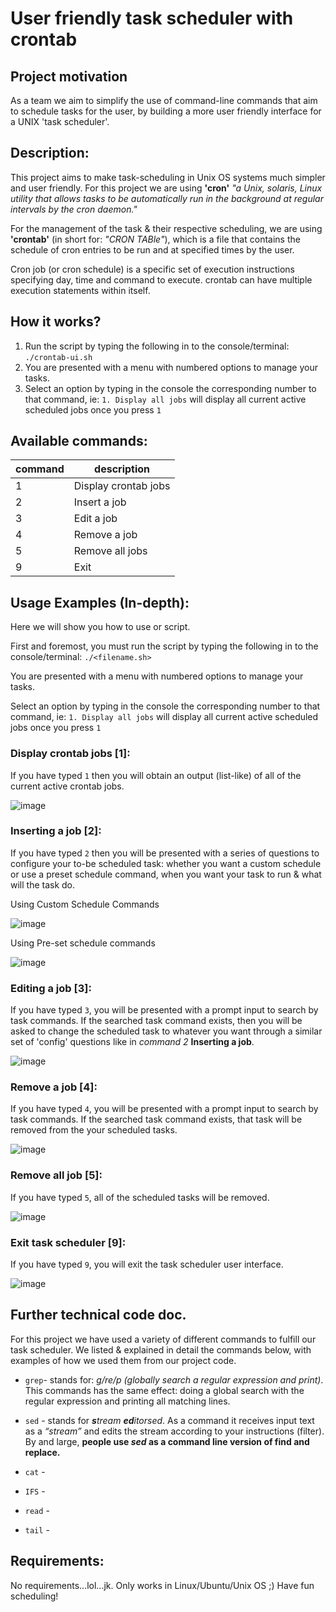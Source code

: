 # User friendly task scheduler with __crontab__

Project motivation
--

As a team we aim to simplify the use of command-line commands that aim to schedule tasks for the user, by building a more user friendly interface for a UNIX 'task scheduler'.

Description:
--

This project aims to make task-scheduling in Unix OS systems much simpler and user friendly. For this project
we are using __'cron'__ _"a Unix, solaris, Linux utility that allows tasks to be automatically run in the background at regular intervals by the cron daemon."_

For the management of the task & their respective scheduling, we are using __'crontab'__ (in short for: _"CRON TABle"_), which is a file that contains the schedule of cron entries to be run and at specified times by the user.

Cron job (or cron schedule) is a specific set of execution instructions specifying day, time and command to execute. crontab can have multiple execution statements within itself.

How it works?
--

1. Run the script by typing the following in to the console/terminal: ```./crontab-ui.sh```
2. You are presented with a menu with numbered options to manage your tasks.
3. Select an option by typing in the console the corresponding number to that command, ie: ```1. Display all jobs``` will display all current active scheduled jobs once you press ```1```

Available commands:
--

command | description
------- | -----------
1 | Display crontab jobs
2 | Insert a job
3 | Edit a job
4 | Remove a job
5 | Remove all jobs
9 | Exit

Usage Examples (In-depth):
--

Here we will show you how to use or script.

First and foremost, you must run the script by typing the following in to the console/terminal: ```./<filename.sh>```

You are presented with a menu with numbered options to manage your tasks.

Select an option by typing in the console the corresponding number to that command, ie: ```1. Display all jobs``` will display all current active scheduled jobs once you press ```1```

### Display crontab jobs [1]:
If you have typed ```1``` then you will obtain an output (list-like) of all of the current active crontab jobs.

![image](https://user-images.githubusercontent.com/20924663/68547427-7db4aa00-03d9-11ea-98b5-b5205c46a43d.png)

### Inserting a job [2]:
If you have typed ```2``` then you will be presented with a series of questions to configure your to-be scheduled task: whether you want a custom schedule or use a preset schedule command, when you want your task to run & what will the task do.

Using Custom Schedule Commands

![image](https://user-images.githubusercontent.com/20924663/68547491-0a5f6800-03da-11ea-809f-6748fbc57d7c.png)

Using Pre-set schedule commands

![image](https://user-images.githubusercontent.com/20924663/68547512-3e3a8d80-03da-11ea-856e-d2a13b4a080b.png)

### Editing a job [3]:
If you have typed ```3```, you will be presented with a prompt input to search by task commands. If the searched task command exists, then you will be asked to change the scheduled task to whatever you want through a similar set of 'config' questions like in _command 2_ **Inserting a job**.

![image](https://user-images.githubusercontent.com/20924663/68547544-a7ba9c00-03da-11ea-95ce-89144f7758c2.png)

### Remove a job [4]:
If you have typed ```4```, you will be presented with a prompt input to search by task commands. If the searched task command exists, that task will be removed from the your scheduled tasks.

![image](https://user-images.githubusercontent.com/45242072/68074434-dd380780-fd92-11e9-8d35-dd872c0aa9b3.png)

### Remove all job [5]:
If you have typed ```5```, all of the scheduled tasks will be removed.

![image](https://user-images.githubusercontent.com/45242072/68074441-f2ad3180-fd92-11e9-8048-7ae817328d98.png)

### Exit task scheduler [9]:
If you have typed ```9```, you will exit the task scheduler user interface.

![image](https://user-images.githubusercontent.com/45242072/68074449-05276b00-fd93-11e9-981a-de7138c74cb5.png)

Further technical code doc.
--

For this project we have used a variety of different commands to fulfill our task scheduler. We listed & explained in detail the commands below, with examples of how we used them from our project code.

- ```grep```- stands for: _g/re/p (globally search a regular expression and print)_. This commands has the same effect: doing a global search with the regular expression and printing all matching lines.

- ```sed``` - stands for _**s**tream **ed**itorsed_. As a command it receives input text as a _“stream”_ and edits the stream according to your instructions (filter). By and large, **people use _sed_ as a command line version of find and replace.**

- ```cat``` -

- ```IFS``` -

- ```read``` -

- ```tail``` -



Requirements:
--

No requirements...lol...jk. Only works in Linux/Ubuntu/Unix OS ;)
Have fun scheduling!
